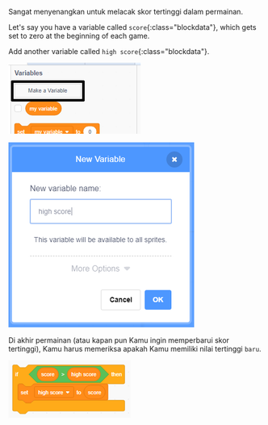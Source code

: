 Sangat menyenangkan untuk melacak skor tertinggi dalam permainan.

Let's say you have a variable called `score`{:class="blockdata"}, which gets set to zero at the beginning of each game.

Add another variable called `high score`{:class="blockdata"}.

![variables menu with Make a Variable highlighted](images/make-variable-annotated.png)

![new variable popup box with high score as the variable name](images/make-high-score-variable.png)

Di akhir permainan (atau kapan pun Kamu ingin memperbarui skor tertinggi), Kamu harus memeriksa apakah Kamu memiliki nilai tertinggi `baru`.

![code blocks require to make high score equal score](images/check-for-high-score.png)
